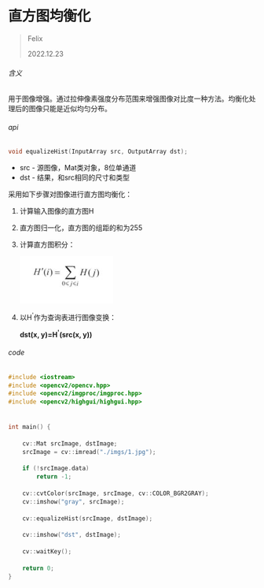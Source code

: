 # 直方图均衡化

> Felix
>
> 2022.12.23



###### 含义

​    用于图像增强。通过拉伸像素强度分布范围来增强图像对比度一种方法。均衡化处理后的图像只能是近似均匀分布。



###### api

```c++
void equalizeHist(InputArray src, OutputArray dst);
```

- src - 源图像，Mat类对象，8位单通道
- dst - 结果，和src相同的尺寸和类型



采用如下步骤对图像进行直方图均衡化：

1. 计算输入图像的直方图H

2. 直方图归一化，直方图的组距的和为255

3. 计算直方图积分：

   ![](./imgs/24.jpg)

4. 以H<sup>'</sup>作为查询表进行图像变换：

   **dst(x, y)=H<sup>'</sup>(src(x, y))**



###### code

```c++
#include <iostream>
#include <opencv2/opencv.hpp>
#include <opencv2/imgproc/imgproc.hpp>
#include <opencv2/highgui/highgui.hpp>


int main() {

	cv::Mat srcImage, dstImage;
	srcImage = cv::imread("./imgs/1.jpg");

	if (!srcImage.data)
		return -1;

	cv::cvtColor(srcImage, srcImage, cv::COLOR_BGR2GRAY);
	cv::imshow("gray", srcImage);

	cv::equalizeHist(srcImage, dstImage);
	
	cv::imshow("dst", dstImage);

	cv::waitKey();

	return 0;
}
```

